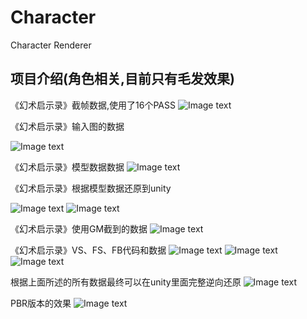 # Character
 Character Renderer

项目介绍(角色相关,目前只有毛发效果)
-----------------------------------------------------------------------------------------------------------------------
《幻术启示录》截帧数据,使用了16个PASS
![Image text](./ProjectInfo/RestoreData.jpg)

《幻术启示录》输入图的数据

![Image text](./ProjectInfo/RestoreInputs.jpg)

《幻术启示录》模型数据数据
![Image text](./ProjectInfo/RestoreMeshCSV.jpg)

《幻术启示录》根据模型数据还原到unity

![Image text](./ProjectInfo/RestoreMeshTool.jpg)
![Image text](./ProjectInfo/RestoreMode.jpg)

《幻术启示录》使用GM截到的数据
![Image text](./ProjectInfo/RestoreShaderData.jpg)

《幻术启示录》VS、FS、FB代码和数据
![Image text](./ProjectInfo/RestoreShaderVS.jpg)
![Image text](./ProjectInfo/RestoreShaderFS.jpg)
![Image text](./ProjectInfo/RestoreShaderFB.jpg)

根据上面所述的所有数据最终可以在unity里面完整逆向还原
![Image text](./ProjectInfo/RestoreFur.jpg)

PBR版本的效果
![Image text](./ProjectInfo/PBRFur.jpg)
